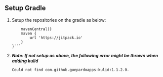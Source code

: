 ## Setup Gradle

1. Setup the repositories on the gradle as below:

    ```repositories {
        mavenCentral()
        maven {
            url 'https://jitpack.io'
        }
    }```
2. ***Note: If not setup as above, the following error might be thrown when adding kulid***
    
    ```Could not find com.github.guepardoapps:kulid:1.1.2.0.```